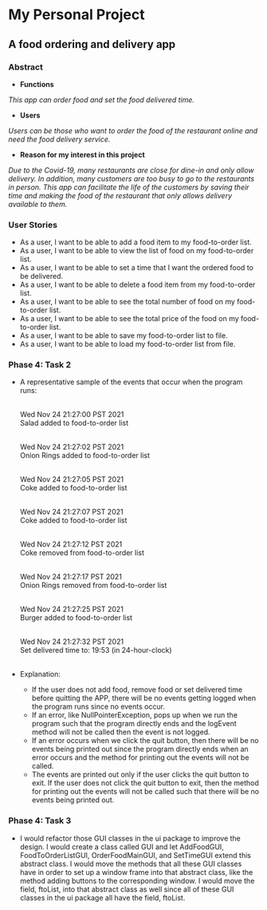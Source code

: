# My Personal Project

## A food ordering and delivery app

### Abstract

- **Functions**

 *This app can order food and set the food delivered time.*

- **Users**

*Users can be those who want to order the food of the restaurant online and need the food delivery service.*

- **Reason for my interest in this project**

*Due to the Covid-19, many restaurants are close for dine-in and only allow delivery. In addition, many customers
are too busy to go to the restaurants in person. This app can facilitate the life of the customers by saving
their time and making the food of the restaurant that only allows delivery available to them.*

### User Stories

- As a user, I want to be able to add a food item to my food-to-order list.
- As a user, I want to be able to view the list of food on my food-to-order list.
- As a user, I want to be able to set a time that I want the ordered food to be delivered.
- As a user, I want to be able to delete a food item from my food-to-order list.
- As a user, I want to be able to see the total number of food on my food-to-order list.
- As a user, I want to be able to see the total price of the food on my food-to-order list.
- As a user, I want to be able to save my food-to-order list to file.
- As a user, I want to be able to load my food-to-order list from file.

### Phase 4: Task 2

- A representative sample of the events that occur when the program runs: <br />
  &nbsp;

  Wed Nov 24 21:27:00 PST 2021
  <br/>Salad added to food-to-order list <br /> &nbsp;

  Wed Nov 24 21:27:02 PST 2021
  <br/>Onion Rings added to food-to-order list <br /> &nbsp;

  Wed Nov 24 21:27:05 PST 2021
  <br/>Coke added to food-to-order list <br /> &nbsp;

  Wed Nov 24 21:27:07 PST 2021
  <br/>Coke added to food-to-order list <br /> &nbsp;

  Wed Nov 24 21:27:12 PST 2021
  <br/>Coke removed from food-to-order list <br /> &nbsp;

  Wed Nov 24 21:27:17 PST 2021
  <br/>Onion Rings removed from food-to-order list <br /> &nbsp;

  Wed Nov 24 21:27:25 PST 2021
  <br/>Burger added to food-to-order list <br /> &nbsp;

  Wed Nov 24 21:27:32 PST 2021
  <br/>Set delivered time to: 19:53 (in 24-hour-clock) <br /> &nbsp;


- Explanation:

  - If the user does not add food, remove food or set delivered time before quitting the APP, there will
be no events getting logged when the program runs since no events occur.
  - If an error, like NullPointerException, pops up when we run the program such that the program directly ends and 
  the logEvent method will not be called then the event is not logged. 
  - If an error occurs when we click the quit button,
  then there will be no events being printed out since the program directly ends when an error occurs and the method
  for printing out the events will not be called.
  - The events are printed out only if the user clicks the quit button to exit. If the user does not click the 
  quit button to exit, then the method for printing out the events will not be called such that there will be no events 
  being printed out.
  

### Phase 4: Task 3
- I would refactor those GUI classes in the ui package to improve the design. I would create a 
class called GUI and let AddFoodGUI, FoodToOrderListGUI, OrderFoodMainGUI, and SetTimeGUI extend
this abstract class. I would move the methods that all these GUI classes have in order to set up a window frame 
into that abstract class, like the method adding buttons to the corresponding window. I would move the field, ftoList, 
into that abstract class as well since all of these GUI classes in the ui package all have the field, ftoList. 
